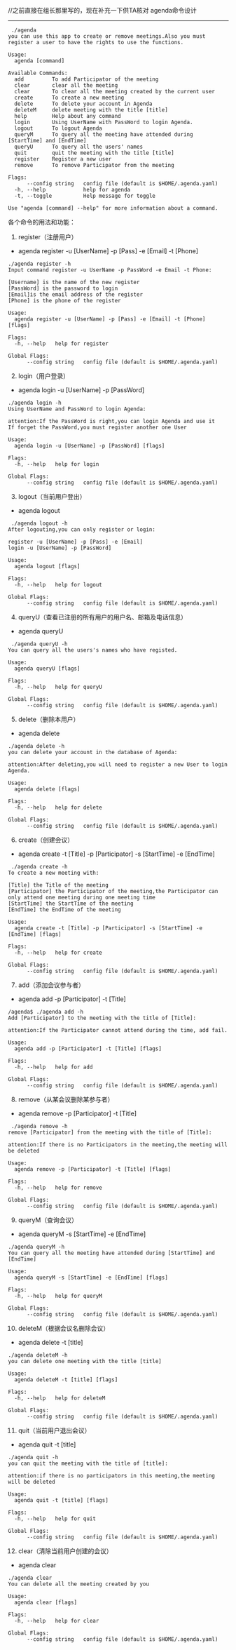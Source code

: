 //之前直接在组长那里写的，现在补充一下供TA核对
agenda命令设计

-------------------

```
 ./agenda
you can use this app to create or remove meetings.Also you must register a user to have the rights to use the functions.

Usage:
  agenda [command]

Available Commands:
  add         To add Participator of the meeting
  clear       clear all the meeting
  clear       To clear all the meeting created by the current user
  create      To create a new meeting
  delete      To delete your account in Agenda
  deleteM     delete meeting with the title [title]
  help        Help about any command
  login       Using UserName with PassWord to login Agenda.
  logout      To logout Agenda
  queryM      To query all the meeting have attended during [StartTime] and [EndTime]
  queryU      To query all the users' names
  quit        quit the meeting with the title [title]
  register    Register a new user
  remove      To remove Participator from the meeting

Flags:
      --config string   config file (default is $HOME/.agenda.yaml)
  -h, --help            help for agenda
  -t, --toggle          Help message for toggle

Use "agenda [command] --help" for more information about a command.
```
各个命令的用法和功能：

 1. register（注册用户）
 - agenda register -u [UserName] -p [Pass] -e [Email] -t [Phone]

```
./agenda register -h
Input command register -u UserName -p PassWord -e Email -t Phone:

[Username] is the name of the new register
[PassWord] is the password to login
[Email]is the email address of the register
[Phone] is the phone of the register

Usage:
  agenda register -u [UserName] -p [Pass] -e [Email] -t [Phone] [flags]

Flags:
  -h, --help   help for register

Global Flags:
      --config string   config file (default is $HOME/.agenda.yaml)
```

2. login（用户登录）

 - agenda login -u [UserName] -p [PassWord]
```
./agenda login -h
Using UserName and PassWord to login Agenda:

attention:If the PassWord is right,you can login Agenda and use it
If forget the PassWord,you must register another one User

Usage:
  agenda login -u [UserName] -p [PassWord] [flags]

Flags:
  -h, --help   help for login

Global Flags:
      --config string   config file (default is $HOME/.agenda.yaml)
```

3. logout（当前用户登出）

 - agenda logout 
```
 ./agenda logout -h
After logouting,you can only register or login:

register -u [UserName] -p [Pass] -e [Email]
login -u [UserName] -p [PassWord]

Usage:
  agenda logout [flags]

Flags:
  -h, --help   help for logout

Global Flags:
      --config string   config file (default is $HOME/.agenda.yaml)
```

4. queryU（查看已注册的所有用户的用户名、邮箱及电话信息）

 - agenda queryU
```
 ./agenda queryU -h
You can query all the users's names who have registed.

Usage:
  agenda queryU [flags]

Flags:
  -h, --help   help for queryU

Global Flags:
      --config string   config file (default is $HOME/.agenda.yaml)
```

5. delete（删除本用户）

 - agenda delete 
```
./agenda delete -h
you can delete your account in the database of Agenda:

attention:After deleting,you will need to register a new User to login Agenda.

Usage:
  agenda delete [flags]

Flags:
  -h, --help   help for delete

Global Flags:
      --config string   config file (default is $HOME/.agenda.yaml)
```

6. create（创建会议）

 - agenda create -t [Title] -p [Participator] -s [StartTime] -e [EndTime] 
```
 ./agenda create -h
To create a new meeting with:

[Title] the Title of the meeting
[Participator] the Participator of the meeting,the Participator can only attend one meeting during one meeting time
[StartTime] the StartTime of the meeting
[EndTime] the EndTime of the meeting

Usage:
  agenda create -t [Title] -p [Participator] -s [StartTime] -e [EndTime] [flags]

Flags:
  -h, --help   help for create

Global Flags:
      --config string   config file (default is $HOME/.agenda.yaml)
```

7. add（添加会议参与者）

 - agenda add -p [Participator] -t [Title]
```
/agenda$ ./agenda add -h
Add [Participator] to the meeting with the title of [Title]:

attention:If the Participator cannot attend during the time, add fail.

Usage:
  agenda add -p [Participator] -t [Title] [flags]

Flags:
  -h, --help   help for add

Global Flags:
      --config string   config file (default is $HOME/.agenda.yaml)
```

8. remove（从某会议删除某参与者）

 - agenda remove -p [Participator] -t [Title]
```
 ./agenda remove -h
remove [Participator] from the meeting with the title of [Title]:

attention:If there is no Participators in the meeting,the meeting will be deleted

Usage:
  agenda remove -p [Participator] -t [Title] [flags]

Flags:
  -h, --help   help for remove

Global Flags:
      --config string   config file (default is $HOME/.agenda.yaml)
```

9. queryM（查询会议）

 - agenda queryM -s [StartTime] -e [EndTime] 
```
./agenda queryM -h
You can query all the meeting have attended during [StartTime] and [EndTime]

Usage:
  agenda queryM -s [StartTime] -e [EndTime] [flags]

Flags:
  -h, --help   help for queryM

Global Flags:
      --config string   config file (default is $HOME/.agenda.yaml)
```

10. deleteM（根据会议名删除会议）

 - agenda delete -t [title]
```
./agenda deleteM -h
you can delete one meeting with the title [title]

Usage:
  agenda deleteM -t [title] [flags]

Flags:
  -h, --help   help for deleteM

Global Flags:
      --config string   config file (default is $HOME/.agenda.yaml)
```

11. quit（当前用户退出会议）

 - agenda quit -t [title]
```
./agenda quit -h
you can quit the meeting with the title of [title]:

attention:if there is no participators in this meeting,the meeting will be deleted

Usage:
  agenda quit -t [title] [flags]

Flags:
  -h, --help   help for quit

Global Flags:
      --config string   config file (default is $HOME/.agenda.yaml)
```

12. clear（清除当前用户创建的会议）

 - agenda clear
```
./agenda clear
You can delete all the meeting created by you

Usage:
  agenda clear [flags]

Flags:
  -h, --help   help for clear

Global Flags:
      --config string   config file (default is $HOME/.agenda.yaml)


```



